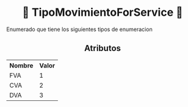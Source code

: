 <body>

<h1 align="center">📢 TipoMovimientoForService 📢</h1>

Enumerado que tiene los siguientes tipos de enumeracion

<h2 align="center">Atributos</h2>

<table style="width: 100%;">
    <tr>
        <th>Nombre</th>
        <th>Valor</th>
    </tr>
    <tr>
        <td>FVA</td>
        <td>1</td>
    </tr>
    <tr>
        <td>CVA</td>
        <td>2</td>
    </tr>    
    <tr>
        <td>DVA</td>
        <td>3</td>
    </tr>
</table>
    
</body>
